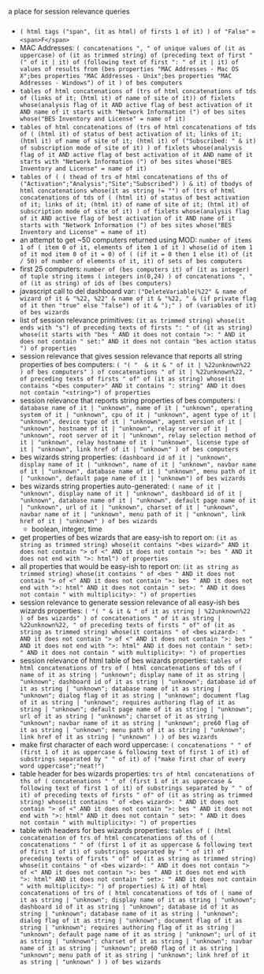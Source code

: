 a place for session relevance queries

###

- `( html tags ("span", (it as html) of firsts 1 of it) ) of "False"` = `<span>F</span>`
- MAC Addresses: `( concatenations ", " of unique values of (it as uppercase) of (it as trimmed string) of (preceding text of first " (" of it | it) of (following text of first ": " of it | it) of values of results from (bes properties "MAC Addresses - Mac OS X";bes properties "MAC Addresses - Unix";bes properties "MAC Addresses - Windows") of it ) of bes computers`
- `tables of html concatenations of (trs of html concatenations of tds of (links of it; (html it) of name of site of it)) of fixlets whose(analysis flag of it AND active flag of best activation of it AND name of it starts with "Network Information (") of bes sites whose("BES Inventory and License" = name of it)`
- `tables of html concatenations of (trs of html concatenations of tds of ( (html it) of status of best activation of it; links of it; (html it) of name of site of it; (html it) of ("Subscribed: " & it) of subscription mode of site of it) ) of fixlets whose(analysis flag of it AND active flag of best activation of it AND name of it starts with "Network Information (") of bes sites whose("BES Inventory and License" = name of it)`
- `tables of ( ( thead of trs of html concatenations of ths of ("Activation";"Analysis";"Site";"Subscribed") ) & it) of tbodys of html concatenations whose(it as string != "") of (trs of html concatenations of tds of ( (html it) of status of best activation of it; links of it; (html it) of name of site of it; (html it) of subscription mode of site of it) ) of fixlets whose(analysis flag of it AND active flag of best activation of it AND name of it starts with "Network Information (") of bes sites whose("BES Inventory and License" = name of it)`
- an attempt to get ~50 computers returned using MOD: `number of items 1 of ( item 0 of it, elements of item 1 of it ) whose(id of item 1 of it mod item 0 of it = 0) of ( (if it = 0 then 1 else it) of (it / 50) of number of elements of it, it) of sets of bes computers`
- first 25 computers: `number of (bes computers it) of (it as integer) of tuple string items ( integers in(0,24) ) of concatenations ", " of (it as string) of ids of (bes computers)`
- javascript call to del dashboard var: `("DeleteVariable(%22" & name of wizard of it & "%22, %22" & name of it & "%22, " & (if private flag of it then "true" else "false") of it & ");" ) of (variables of it) of bes wizards`
- list of session relevance primitives: `(it as trimmed string) whose(it ends with "s") of preceding texts of firsts ": " of (it as string) whose(it starts with "bes " AND it does not contain ">: " AND it does not contain " set:" AND it does not contain "bes action status ") of properties`
- session relevance that gives session relevance that reports all string properties of bes computers: `( "( "  & it & " of it | %22unknown%22 ) of bes computers" ) of concatenations " of it | %22unknown%22, " of preceding texts of firsts " of" of (it as string) whose(it contains "<bes computer>" AND it contains ": string" AND it does not contain "<string>") of properties`
- session relevance that reports string properties of bes computers: `( database name of it | "unknown", name of it | "unknown", operating system of it | "unknown", cpu of it | "unknown", agent type of it | "unknown", device type of it | "unknown", agent version of it | "unknown", hostname of it | "unknown", relay server of it | "unknown", root server of it | "unknown", relay selection method of it | "unknown", relay hostname of it | "unknown", license type of it | "unknown", link href of it | "unknown" ) of bes computers`
- bes wizards string properties: `(dashboard id of it | "unknown", display name of it | "unknown", name of it | "unknown", navbar name of it | "unknown", database name of it | "unknown", menu path of it | "unknown", default page name of it | "unknown") of bes wizards`
- bes wizards string properties auto-generated: `( name of it | "unknown", display name of it | "unknown", dashboard id of it | "unknown", database name of it | "unknown", default page name of it | "unknown", url of it | "unknown", charset of it | "unknown", navbar name of it | "unknown", menu path of it | "unknown", link href of it | "unknown" ) of bes wizards`
  - boolean, integer, time
- get properties of bes wizards that are easy-ish to report on: `(it as string as trimmed string) whose(it contains "<bes wizard>" AND it does not contain "> of <" AND it does not contain ">: bes " AND it does not end with ">: html") of properties`
- all properties that would be easy-ish to report on: `(it as string as trimmed string) whose(it contains " of <bes " AND it does not contain "> of <" AND it does not contain ">: bes " AND it does not end with ">: html" AND it does not contain " set>: " AND it does not contain " with multiplicity>: ") of properties`
- session relevance to generate session relevance of all easy-ish bes wizards properties: `( "( " & it & " of it as string | %22unknown%22 ) of bes wizards" ) of concatenations " of it as string | %22unknown%22, " of preceding texts of firsts " of" of (it as string as trimmed string) whose(it contains " of <bes wizard>: " AND it does not contain "> of <" AND it does not contain ">: bes " AND it does not end with ">: html" AND it does not contain " set>: " AND it does not contain " with multiplicity>: ") of properties`
- session relevance of html table of bes wizards properties: `tables of html concatenations of trs of ( html concatenations of tds of ( name of it as string | "unknown"; display name of it as string | "unknown"; dashboard id of it as string | "unknown"; database id of it as string | "unknown"; database name of it as string | "unknown"; dialog flag of it as string | "unknown"; document flag of it as string | "unknown"; requires authoring flag of it as string | "unknown"; default page name of it as string | "unknown"; url of it as string | "unknown"; charset of it as string | "unknown"; navbar name of it as string | "unknown"; pre60 flag of it as string | "unknown"; menu path of it as string | "unknown"; link href of it as string | "unknown" ) ) of bes wizards`
- make first character of each word uppercase: `( concatenations " " of (first 1 of it as uppercase & following text of first 1 of it) of substrings separated by " " of it) of ("make first char of every word uppercase";"neat!")`
- table header for bes wizards properties: `trs of html concatenations of ths of ( concatenations " " of (first 1 of it as uppercase & following text of first 1 of it) of substrings separated by " " of it) of preceding texts of firsts " of" of (it as string as trimmed string) whose(it contains " of <bes wizard>: " AND it does not contain "> of <" AND it does not contain ">: bes " AND it does not end with ">: html" AND it does not contain " set>: " AND it does not contain " with multiplicity>: ") of properties`
- table with headers for bes wizards properties: `tables of ( (html concatenation of trs of html concatenations of ths of ( concatenations " " of (first 1 of it as uppercase & following text of first 1 of it) of substrings separated by " " of it) of preceding texts of firsts " of" of (it as string as trimmed string) whose(it contains " of <bes wizard>: " AND it does not contain "> of <" AND it does not contain ">: bes " AND it does not end with ">: html" AND it does not contain " set>: " AND it does not contain " with multiplicity>: ") of properties) & it) of html concatenations of trs of ( html concatenations of tds of ( name of it as string | "unknown"; display name of it as string | "unknown"; dashboard id of it as string | "unknown"; database id of it as string | "unknown"; database name of it as string | "unknown"; dialog flag of it as string | "unknown"; document flag of it as string | "unknown"; requires authoring flag of it as string | "unknown"; default page name of it as string | "unknown"; url of it as string | "unknown"; charset of it as string | "unknown"; navbar name of it as string | "unknown"; pre60 flag of it as string | "unknown"; menu path of it as string | "unknown"; link href of it as string | "unknown" ) ) of bes wizards`
